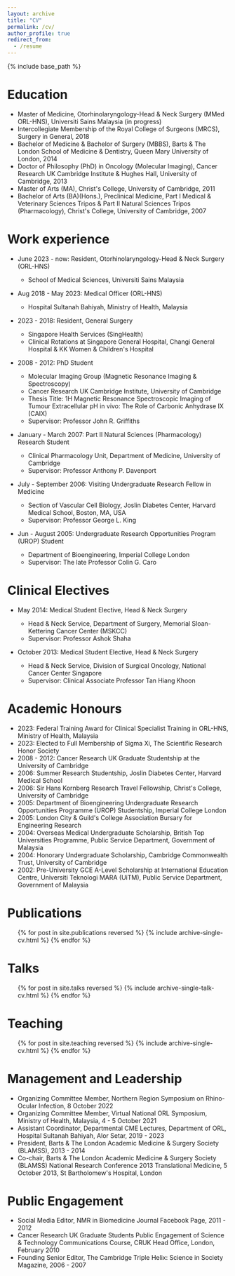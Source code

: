 ```yaml
---
layout: archive
title: "CV"
permalink: /cv/
author_profile: true
redirect_from:
  - /resume
---
```


{% include base_path %}

Education
======
* Master of Medicine, Otorhinolaryngology-Head & Neck Surgery (MMed ORL-HNS), Universiti Sains Malaysia (in progress)
* Intercollegiate Membership of the Royal College of Surgeons (MRCS), Surgery in General, 2018
* Bachelor of Medicine & Bachelor of Surgery (MBBS), Barts & The London School of Medicine & Dentistry, Queen Mary University of London, 2014
* Doctor of Philosophy (PhD) in Oncology (Molecular Imaging), Cancer Research UK Cambridge Institute & Hughes Hall, University of Cambridge, 2013
* Master of Arts (MA), Christ's College, University of Cambridge, 2011
* Bachelor of Arts (BA)(Hons.), Preclinical Medicine, Part I Medical & Veterinary Sciences Tripos & Part II Natural Sciences Tripos (Pharmacology), Christ's College, University of Cambridge, 2007

Work experience
======
* June 2023 - now: Resident, Otorhinolaryngology-Head & Neck Surgery (ORL-HNS)
  * School of Medical Sciences, Universiti Sains Malaysia

* Aug 2018 - May 2023: Medical Officer (ORL-HNS)
  * Hospital Sultanah Bahiyah, Ministry of Health, Malaysia

* 2023 - 2018: Resident, General Surgery
  * Singapore Health Services (SingHealth)
  * Clinical Rotations at Singapore General Hospital, Changi General Hospital & KK Women & Children's Hospital

* 2008 - 2012: PhD Student 
  * Molecular Imaging Group (Magnetic Resonance Imaging & Spectroscopy)
  * Cancer Research UK Cambridge Institute, University of Cambridge
  * Thesis Title: 1H Magnetic Resonance Spectroscopic Imaging of Tumour Extracellular pH in vivo: The Role of Carbonic Anhydrase IX (CAIX)
  * Supervisor: Professor John R. Griffiths

* January - March 2007: Part II Natural Sciences (Pharmacology) Research Student
  * Clinical Pharmacology Unit, Department of Medicine, University of Cambridge
  * Supervisor: Professor Anthony P. Davenport

* July - September 2006: Visiting Undergraduate Research Fellow in Medicine
  * Section of Vascular Cell Biology, Joslin Diabetes Center, Harvard Medical School, Boston, MA, USA
  * Supervisor: Professor George L. King
  
* Jun - August 2005: Undergraduate Research Opportunities Program (UROP) Student
  * Department of Bioengineering, Imperial College London
  * Supervisor: The late Professor Colin G. Caro 

# Clinical Electives
* May 2014: Medical Student Elective, Head & Neck Surgery
  * Head & Neck Service, Department of Surgery, Memorial Sloan-Kettering Cancer Center (MSKCC)
  * Supervisor: Professor Ashok Shaha

* October 2013: Medical Student Elective, Head & Neck Surgery
  * Head & Neck Service, Division of Surgical Oncology, National Cancer Center Singapore
  * Supervisor: Clinical Associate Professor Tan Hiang Khoon 

Academic Honours
=====
* 2023: Federal Training Award for Clinical Specialist Training in ORL-HNS, Ministry of Health, Malaysia
* 2023: Elected to Full Membership of Sigma Xi, The Scientific Research Honor Society
* 2008 - 2012: Cancer Research UK Graduate Studentship at the University of Cambridge
* 2006: Summer Research Studentship, Joslin Diabetes Center, Harvard Medical School
* 2006: Sir Hans Kornberg Research Travel Fellowship, Christ's College, University of Cambridge
* 2005: Department of Bioengineering Undergraduate Research Opportunities Programme (UROP) Studentship, Imperial College London 
* 2005: London City & Guild's College Association Bursary for Engineering Research
* 2004: Overseas Medical Undergraduate Scholarship, British Top Universities Programme, Public Service Department, Government of Malaysia
* 2004: Honorary Undergraduate Scholarship, Cambridge Commonwealth Trust, University of Cambridge
* 2002: Pre-University GCE A-Level Scholarship at International Education Centre, Universiti Teknologi MARA (UiTM), Public Service Department, Government of Malaysia

Publications
======
  <ul>{% for post in site.publications reversed %}
    {% include archive-single-cv.html %}
  {% endfor %}</ul>
  
Talks
======
  <ul>{% for post in site.talks reversed %}
    {% include archive-single-talk-cv.html  %}
  {% endfor %}</ul>
  
Teaching
======
  <ul>{% for post in site.teaching reversed %}
    {% include archive-single-cv.html %}
  {% endfor %}</ul>
  
Management and Leadership
======
* Organizing Committee Member, Northern Region Symposium on Rhino-Ocular Infection, 8 October 2022
* Organizing Committee Member, Virtual National ORL Symposium, Ministry of Health, Malaysia, 4 - 5 October 2021
* Assistant Coordinator, Departmental CME Lectures, Department of ORL, Hospital Sultanah Bahiyah, Alor Setar, 2019 - 2023
* President, Barts & The London Academic Medicine & Surgery Society (BLAMSS), 2013 - 2014
* Co-chair, Barts & The London Academic Medicine & Surgery Society (BLAMSS) National Research Conference 2013 Translational Medicine, 5 October 2013, St Bartholomew's Hospital, London

Public Engagement 
=====
* Social Media Editor, NMR in Biomedicine Journal Facebook Page, 2011 - 2012
* Cancer Research UK Graduate Students Public Engagement of Science & Technology Communications Course, CRUK Head Office, London, February 2010
* Founding Senior Editor, The Cambridge Triple Helix: Science in Society Magazine, 2006 - 2007
